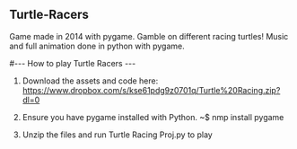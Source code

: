 ## Turtle-Racers
Game made in 2014 with pygame. Gamble on different racing turtles! Music and full animation done in python with pygame.


#--- How to play Turtle Racers ---

1. Download the assets and code here: https://www.dropbox.com/s/kse61pdg9z0701q/Turtle%20Racing.zip?dl=0
 
2. Ensure you have pygame installed with Python. ~$ nmp install pygame
 
3. Unzip the files and run Turtle Racing Proj.py to play

